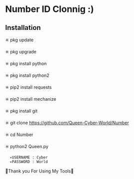 # Number ID Clonnig :)

## Installation

✳️ pkg update

✳️ pkg upgrade

✳️ pkg install python

✳️ pkg install python2

✳️ pip2 install requests

✳️ pip2 install mechanize

✳️ pkg install git

✳️ git clone https://github.com/Queen-Cyber-World/Number

✳️ cd Number

✳️ python2 Queen.py

      ✳️USERNAME : Cyber
      ✳️PASSWORD : World

💚Thank you For Using My Tools💚
